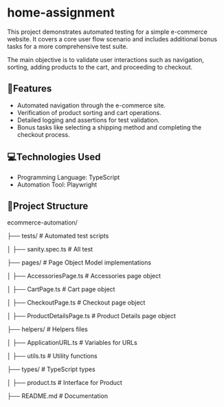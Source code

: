 # home-assignment

This project demonstrates automated testing for a simple e-commerce website. It covers a core user flow scenario and includes additional bonus tasks for a more comprehensive test suite.

The main objective is to validate user interactions such as navigation, sorting, adding products to the cart, and proceeding to checkout.

## 📌Features

- Automated navigation through the e-commerce site.
- Verification of product sorting and cart operations.
- Detailed logging and assertions for test validation.
- Bonus tasks like selecting a shipping method and completing the checkout process.

## 💻Technologies Used

- Programming Language: TypeScript
- Automation Tool: Playwright

## 📝Project Structure

ecommerce-automation/

├── tests/ # Automated test scripts

│ ├── sanity.spec.ts # All test

├── pages/ # Page Object Model implementations

│ ├── AccessoriesPage.ts # Accessories page object

│ ├── CartPage.ts # Cart page object

│ ├── CheckoutPage.ts # Checkout page object

│ ├── ProductDetailsPage.ts # Product Details page object

├── helpers/ # Helpers files

│ ├── ApplicationURL.ts # Variables for URLs

│ ├── utils.ts # Utility functions

├── types/ # TypeScript types

│ ├── product.ts # Interface for Product

├── README.md # Documentation
